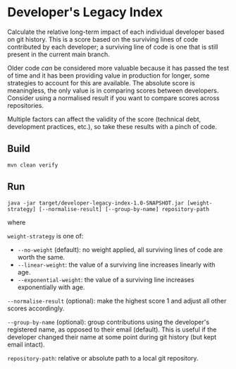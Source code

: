 # Developer's Legacy Index

Calculate the relative long-term impact of each individual developer based on git history. This is a score based on the surviving lines of
code contributed by each developer; a surviving line of code is one that is still present in the current main branch.

Older code _can_ be considered more valuable because it has passed the test of time and it has been providing value in production for
longer, some strategies to account for this are available. The absolute score is meaningless, the only value is in comparing scores between
developers. Consider using a normalised result if you want to compare scores across repositories.

Multiple factors can affect the validity of the score (technical debt, development practices, etc.), so take these results with a pinch of
code.

## Build

```
mvn clean verify
```

## Run

```
java -jar target/developer-legacy-index-1.0-SNAPSHOT.jar [weight-strategy] [--normalise-result] [--group-by-name] repository-path
```

where

`weight-strategy` is one of:

- `--no-weight` (default): no weight applied, all surviving lines of code are worth the same.
- `--linear-weight`: the value of a surviving line increases linearly with age.
- `--exponential-weight`: the value of a surviving line increases exponentially with age.

`--normalise-result` (optional): make the highest score 1 and adjust all other scores accordingly.

`--group-by-name` (optional): group contributions using the developer's registered name, as opposed to their email (default). This is useful
if the developer changed their name at some point during git history (but kept email intact).

`repository-path`: relative or absolute path to a local git repository.
